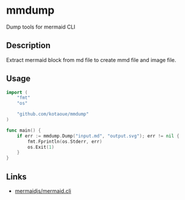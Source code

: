 # mmdump
Dump tools for mermaid CLI
## Description
Extract mermaid block from md file to create mmd file and image file.
## Usage
```Go
import (
	"fmt"
	"os"

	"github.com/kotaoue/mmdump"
)

func main() {
	if err := mmdump.Dump("input.md", "output.svg"); err != nil {
		fmt.Fprintln(os.Stderr, err)
		os.Exit(1)
	}
}
```

## Links
* [mermaidjs/mermaid.cli](https://github.com/mermaidjs/mermaid.cli)